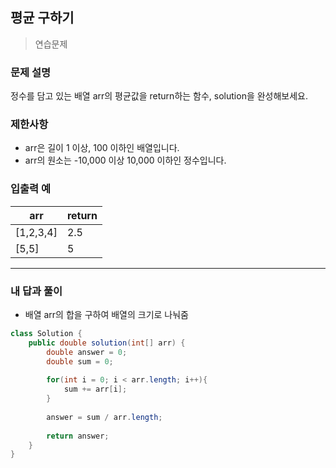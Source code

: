 ## 평균 구하기

> 연습문제

### 문제 설명

정수를 담고 있는 배열 arr의 평균값을 return하는 함수, solution을 완성해보세요.

### 제한사항

- arr은 길이 1 이상, 100 이하인 배열입니다.
- arr의 원소는 -10,000 이상 10,000 이하인 정수입니다.

### 입출력 예

| arr       | return |
| --------- | ------ |
| [1,2,3,4] | 2.5    |
| [5,5]     | 5      |

---

### 내 답과 풀이

- 배열 arr의 합을 구하여 배열의 크기로 나눠줌


```java
class Solution {
    public double solution(int[] arr) {
        double answer = 0;
        double sum = 0;
        
        for(int i = 0; i < arr.length; i++){
            sum += arr[i]; 
        }
        
        answer = sum / arr.length;
        
        return answer;
    }
}
```



